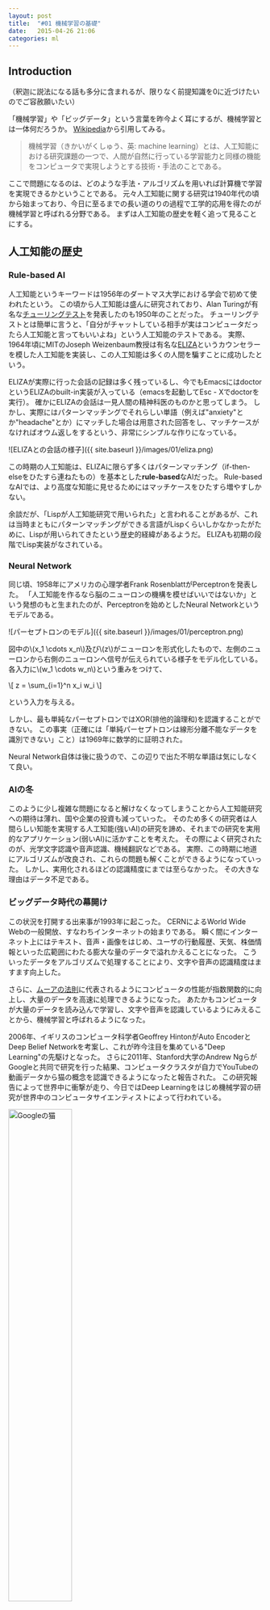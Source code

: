 ```yaml
---
layout: post
title:  "#01 機械学習の基礎"
date:   2015-04-26 21:06
categories: ml
---
```


## Introduction

（釈迦に説法になる話も多分に含まれるが、限りなく前提知識を0に近づけたいのでご容赦願いたい）

「機械学習」や「ビッグデータ」という言葉を昨今よく耳にするが、機械学習とは一体何だろうか。
[Wikipedia](http://ja.wikipedia.org/wiki/%E6%A9%9F%E6%A2%B0%E5%AD%A6%E7%BF%92)から引用してみる。

> 機械学習（きかいがくしゅう、英: machine learning）とは、人工知能における研究課題の一つで、人間が自然に行っている学習能力と同様の機能をコンピュータで実現しようとする技術・手法のことである。

ここで問題になるのは、どのような手法・アルゴリズムを用いれば計算機で学習を実現できるかということである。
元々人工知能に関する研究は1940年代の頃から始まっており、今日に至るまでの長い道のりの過程で工学的応用を得たのが機械学習と呼ばれる分野である。
まずは人工知能の歴史を軽く追って見ることにする。

## 人工知能の歴史

### Rule-based AI

人工知能というキーワードは1956年のダートマス大学における学会で初めて使われたという。
この頃から人工知能は盛んに研究されており、Alan Turingが有名な[チューリングテスト](http://ja.wikipedia.org/wiki/%E3%83%81%E3%83%A5%E3%83%BC%E3%83%AA%E3%83%B3%E3%82%B0%E3%83%BB%E3%83%86%E3%82%B9%E3%83%88)を発表したのも1950年のことだった。
チューリングテストとは簡単に言うと、「自分がチャットしている相手が実はコンピュータだったら人工知能と言ってもいいよね」という人工知能のテストである。
実際、1964年頃にMITのJoseph Weizenbaum教授は有名な[ELIZA](http://ja.wikipedia.org/wiki/ELIZA)というカウンセラーを模した人工知能を実装し、この人工知能は多くの人間を騙すことに成功したという。

ELIZAが実際に行った会話の記録は多く残っているし、今でもEmacsにはdoctorというELIZAのbuilt-in実装が入っている（emacsを起動してEsc - Xでdoctorを実行）。
確かにELIZAの会話は一見人間の精神科医のものかと思ってしまう。
しかし、実際にはパターンマッチングでそれらしい単語（例えば"anxiety"とか"headache"とか）にマッチした場合は用意された回答をし、マッチケースがなければオウム返しをするという、非常にシンプルな作りになっている。

![ELIZAとの会話の様子]({{ site.baseurl }}/images/01/eliza.png)

この時期の人工知能は、ELIZAに限らず多くはパターンマッチング（if-then-elseをひたすら連ねたもの）を基本とした<b>rule-based</b>なAIだった。
Rule-basedなAIでは、より高度な知能に見せるためにはマッチケースをひたすら増やすしかない。

余談だが、「Lispが人工知能研究で用いられた」と言われることがあるが、これは当時まともにパターンマッチングができる言語がLispくらいしかなかったがために、Lispが用いられてきたという歴史的経緯があるようだ。
ELIZAも初期の段階でLisp実装がなされている。

### Neural Network

同じ頃、1958年にアメリカの心理学者Frank RosenblattがPerceptronを発表した。
「人工知能を作るなら脳のニューロンの機構を模せばいいではないか」という発想のもと生まれたのが、Perceptronを始めとしたNeural Networkというモデルである。

![パーセプトロンのモデル]({{ site.baseurl }}/images/01/perceptron.png)

図中の\\(x\_1 \cdots x\_n\\)及び\\(z\\)がニューロンを形式化したもので、左側のニューロンから右側のニューロンへ信号が伝えられている様子をモデル化している。
各入力に\\(w\_1 \cdots w\_n\\)という重みをつけて、

\\[
  z = \sum\_{i=1}^n x\_i w\_i
\\]

という入力を与える。

しかし、最も単純なパーセプトロンではXOR(排他的論理和)を認識することができない。
この事実（正確には「単純パーセプトロンは線形分離不能なデータを識別できない」こと）は1969年に数学的に証明された。

Neural Network自体は後に扱うので、この辺りで出た不明な単語は気にしなくて良い。

### AIの冬

このように少し複雑な問題になると解けなくなってしまうことから人工知能研究への期待は薄れ、国や企業の投資も減っていった。
そのため多くの研究者は人間らしい知能を実現する人工知能(強いAI)の研究を諦め、それまでの研究を実用的なアプリケーション(弱いAI)に活かすことを考えた。
その際によく研究されたのが、光学文字認識や音声認識、機械翻訳などである。
実際、この時期に地道にアルゴリズムが改良され、これらの問題も解くことができるようになっていった。
しかし、実用化されるほどの認識精度にまでは至らなかった。
その大きな理由はデータ不足である。

### ビッグデータ時代の幕開け

この状況を打開する出来事が1993年に起こった。
CERNによるWorld Wide Webの一般開放、すなわちインターネットの始まりである。
瞬く間にインターネット上にはテキスト、音声・画像をはじめ、ユーザの行動履歴、天気、株価情報といった広範囲にわたる膨大な量のデータで溢れかえることになった。
こういったデータをアルゴリズムで処理することにより、文字や音声の認識精度はますます向上した。

さらに、[ムーアの法則](http://ja.wikipedia.org/wiki/%E3%83%A0%E3%83%BC%E3%82%A2%E3%81%AE%E6%B3%95%E5%89%87)に代表されるようにコンピュータの性能が指数関数的に向上し、大量のデータを高速に処理できるようになった。
あたかもコンピュータが大量のデータを読み込んで学習し、文字や音声を認識しているようにみえることから、機械学習と呼ばれるようになった。

2006年、イギリスのコンピュータ科学者Geoffrey HintonがAuto EncoderとDeep Belief Networkを考案し、これが昨今注目を集めている"Deep Learning"の先駆けとなった。
さらに2011年、Stanford大学のAndrew NgらがGoogleと共同で研究を行った結果、コンピュータクラスタが自力でYouTubeの動画データから猫の概念を認識できるようになったと報告された。
この研究報告によって世界中に衝撃が走り、今日ではDeep Learningをはじめ機械学習の研究が世界中のコンピュータサイエンティストによって行われている。

<img src="{{ site.baseurl }}/images/01/cat.jpg" alt="Googleの猫" style="width:50%" />

## 統計と機械学習

先程パーセプトロンに触れた際に、<b>「あの数式のどこが脳の機構を模しているんだ」</b>と感じた人も少なく無いと思う。
実際のところ、パーセプトロンを始めたNeural Networkは、ネットワーク構造を持ち、各素子がしきい値を持っていること以外はほとんど脳の機構と関係がない。
ではなぜあのようなモデルが用いられるかというと、結局コンピュータは数字を扱うことしかできないからである。
逆に言えば、適切に数字に直すことさえできればあらゆるデータを高速に処理することができるのがコンピュータの強みである。
そのため、今日の機会学習理論の多くは数理統計をベースとしている。

機械学習には様々な種類があるが、その大部分は分類問題である。
先の例だと、文字認識も「与えられた画像をそこに書かれている文字に分類する」問題だし、音声認識も「入力された振幅データがどの音素に相当するのか分類する」ことになる。
その際には

1. 予め答えのわかっているデータを<b>学習</b>する
2. 未知のデータがどのクラスに分類されるのか<b>推定</b>する

という2段階にわかれている。

### 学習

![特徴抽出の例]({{ site.baseurl }}/images/01/feature_extraction.png)

例えば上のような元画像が与えられたとき、この画像が「れ」というひらがなであると認識するにはどうすればよいか。
先程も述べたように、結局コンピュータには数字しか扱うことができないから、なんとかしてコンピュータの扱えるような数値データとしてデータの特徴を捉え直す必要がある。
このようにデータからその特徴を数値として取り出すことを<b>特徴抽出</b>という。

一例だが、例えば文字画像を20×20で格子状に区切って各格子で平均をとり、合計400個の濃淡データとして扱う方法がある。
こうすると、例えば「れ」なら「左から30%のあたりに濃度が大きいデータが縦に並んでいる」といった特徴になるわけである。
このデータを400次元空間にmappingすれば、「"れ"は400次元空間のこのあたりに来やすい」みたいな計算をコンピュータで行うことができる。

### 推定

未知のデータが与えられたときも同じように特徴抽出を行い、既に学習したデータと照らし合わせればクラスに分類することができる。
このときにコンピュータが行っているのも、単純に「このデータは今までのどのデータにより近いのか」という類似度（距離）計算にすぎない（勿論類似度以外で分類するアルゴリズムもある）。

## 機械学習の学習

### 当分科会の進め方

ご察しの通り、機械学習ではそれなりに高度な数学（主に解析学、線形代数、確率統計）が要求される。
そのため、この分科会ではおおまかに次のような流れで進めていく。

1. 基礎的な確率統計
2. 数理統計モデル
3. 機械学習の基本的なアルゴリズム
4. 最新のトピック（主にDeep Learning）

1年生にとっては難しいこともあると思うが、可能な限り高校レベルの数学で理解可能な丁寧な解説を心がけるし、わからない点があれば遠慮なく質問してほしい
（答えられる範囲で回答するよう努力するので）。

理論だけをやると理解しづらいし実感がわきにくいと思うので、できるだけ実例・応用例を見せながら進めたい（希望）。また、回毎に簡単な練習をつけたい（希望）。

この分科会の最終目標として、

+ KaggleのcompetitionにTSGの有志で参加したい
+ 機械学習を使って何らかしらの認識エンジンを作りたい

という2つを据えておく（希望）。

ちなみに、[Kaggle](https://www.kaggle.com/)というのは統計解析のコンペティションで、様々な企業が「このデータを解析して欲しい！」といって賞金をつけ、世界中の企業や団体や個人が解析してスコアを競いあうサイトである。

### 本

参考書というか、僕が読んだ本・読みかけの本で良かったと思う本を挙げておく。
順番に意味はない。

#### 自然科学の統計学

<iframe src="http://rcm-fe.amazon-adsystem.com/e/cm?lt1=_blank&bc1=000000&IS2=1&bg1=FFFFFF&fc1=000000&lc1=0000FF&t=levelfour-22&o=9&p=8&l=as4&m=amazon&f=ifr&ref=ss_til&asins=4130420674" style="width:120px;height:240px;" scrolling="no" marginwidth="0" marginheight="0" frameborder="0"></iframe>
<br />
<s>最初から積読化されている本を挙げるのもどうかと思ったが</s>多方面から良書であるとのレビューを聞いている。
教養の「基礎統計」からのつなぎに最適（基礎統計で使われる教科書の続編でもあるし）。

#### はじめてのパターン認識

<iframe src="http://rcm-fe.amazon-adsystem.com/e/cm?lt1=_blank&bc1=000000&IS2=1&bg1=FFFFFF&fc1=000000&lc1=0000FF&t=levelfour-22&o=9&p=8&l=as4&m=amazon&f=ifr&ref=ss_til&asins=4627849710" style="width:120px;height:240px;" scrolling="no" marginwidth="0" marginheight="0" frameborder="0"></iframe>
<br />
一覧性に優れた本で、某書と違ってカバンに入れて持ち運ぶのにはとても適している良書。
説明もわかりやすい。

#### パターン認識と機械学習

<iframe src="http://rcm-fe.amazon-adsystem.com/e/cm?lt1=_blank&bc1=000000&IS2=1&bg1=FFFFFF&fc1=000000&lc1=0000FF&t=levelfour-22&o=9&p=8&l=as4&m=amazon&f=ifr&ref=ss_til&asins=4621061224" style="width:120px;height:240px;" scrolling="no" marginwidth="0" marginheight="0" frameborder="0"></iframe>
<iframe src="http://rcm-fe.amazon-adsystem.com/e/cm?lt1=_blank&bc1=000000&IS2=1&bg1=FFFFFF&fc1=000000&lc1=0000FF&t=levelfour-22&o=9&p=8&l=as4&m=amazon&f=ifr&ref=ss_til&asins=4621061240" style="width:120px;height:240px;" scrolling="no" marginwidth="0" marginheight="0" frameborder="0"></iframe>
<br />
鉄板。だが難しい。避けては通れない一冊。
levelfourは数学が苦手なので、4章くらいまでしかまだ読んでないです。

#### AIの衝撃

<iframe src="http://rcm-fe.amazon-adsystem.com/e/cm?lt1=_blank&bc1=000000&IS2=1&bg1=FFFFFF&fc1=000000&lc1=0000FF&t=levelfour-22&o=9&p=8&l=as4&m=amazon&f=ifr&ref=ss_til&asins=4062883074" style="width:120px;height:240px;" scrolling="no" marginwidth="0" marginheight="0" frameborder="0"></iframe>
<br />

今度は理論書ではなくて普通の新書。機械学習のバックグラウンドやこの先の展望が読みやすく書かれていて面白い。
機械学習を勉強する前に読めばよかったなあと思ってたり。ちなみに2015年3月刊行です。

### 研究室

折角東大にいるのだから、最先端の研究室に行って教授に話を聞いてみるとよい。というか本当にオススメ。

#### 山西先生

計数工学科の先生。アルゴリズム寄りの研究者で、最近の興味は「潜在情報の抽出」だとか。
つまり、機械学習で得られたパラメータはコンピュータの計算したただの数字でしかないけど、その数字には具体的にどういう意味付けができるか、ということ。

URL: [http://ibis.t.u-tokyo.ac.jp/yamanishiken/](http://ibis.t.u-tokyo.ac.jp/yamanishiken/)

#### 杉山先生

情報科学科の先生。去年までは東工大にいらっしゃった。
研究自体はアルゴリズム寄り。「機械学習のアルゴリズムは様々なアプローチからおおよそ研究し尽くされたから、一段上のレイヤから抽象的にアルゴリズムを俯瞰する（要約、曲解あり）」ことを考えているそう。
あとは色々な企業でコンサルもなさってるそうです。

URL: [http://www.ms.k.u-tokyo.ac.jp/index-jp.html](http://www.ms.k.u-tokyo.ac.jp/index-jp.html)

#### 中山先生

情報理工学研究科の創造情報学の先生。画像認識・物体認識が専門で、世界的な画像認識のアカデミックコンペに毎年参加されているそうです。

URL: [http://www.nlab.ci.i.u-tokyo.ac.jp/](http://www.nlab.ci.i.u-tokyo.ac.jp/)

#### 中川先生

情報理工学研究科の数理情報学の先生。最近はプライバシー保護データマイニング(PPDM)がメイン。
「ビッグデータ使って統計するのはいいけど、データに紐付いた個人情報を上手く匿名化しないとマズイよね」的な話。

URL: [http://www.r.dl.itc.u-tokyo.ac.jp/](http://www.r.dl.itc.u-tokyo.ac.jp/)

#### 松尾先生

ウェブマイニング、人工知能の専門家。
最近メディアにもよく顔を出して本もたくさん執筆なさっています。書籍部にも平積みにしてあるはずなので読むと良いかも。

URL: [http://weblab.t.u-tokyo.ac.jp/](http://weblab.t.u-tokyo.ac.jp/)
